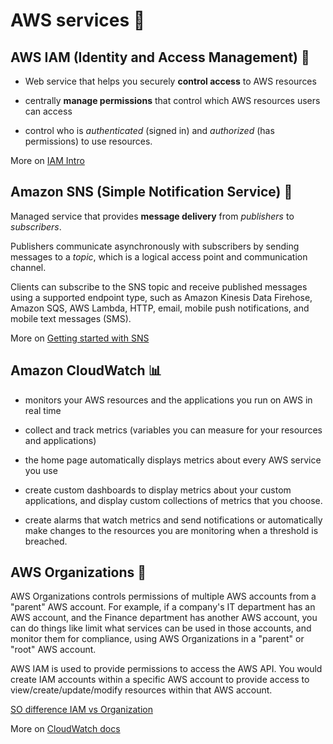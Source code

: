 # AWS services :toolbox:

## AWS IAM (Identity and Access Management) :customs: 

- Web service that helps you securely **control access** to AWS resources

- centrally **manage permissions** that control which AWS resources users can access

- control who is *authenticated* (signed in) and *authorized* (has permissions) to use resources.

More on [IAM Intro](https://docs.aws.amazon.com/IAM/latest/UserGuide/introduction.html)


## Amazon SNS (Simple Notification Service) :incoming_envelope:

Managed service that provides **message delivery** from *publishers* to *subscribers*.

 Publishers communicate asynchronously with subscribers by sending messages to a *topic*, which is a logical access point and communication channel.
 
 Clients can subscribe to the SNS topic and receive published messages using a supported endpoint type, such as Amazon Kinesis Data Firehose, Amazon SQS, AWS Lambda, HTTP, email, mobile push notifications, and mobile text messages (SMS).

More on [Getting started with SNS](https://docs.aws.amazon.com/sns/latest/dg/welcome.html)


## Amazon CloudWatch :bar_chart:

- monitors your AWS resources and the applications you run on AWS in real time

- collect and track metrics (variables you can measure for your resources and applications)

- the home page automatically displays metrics about every AWS service you use

- create custom dashboards to display metrics about your custom applications, and display custom collections of metrics that you choose.

- create alarms that watch metrics and send notifications or automatically make changes to the resources you are monitoring when a threshold is breached.


## AWS Organizations :office:

AWS Organizations controls permissions of multiple AWS accounts from a "parent" AWS account. For example, if a company's IT department has an AWS account, and the Finance department has another AWS account, you can do things like limit what services can be used in those accounts, and monitor them for compliance, using AWS Organizations in a "parent" or "root" AWS account.

AWS IAM is used to provide permissions to access the AWS API. You would create IAM accounts within a specific AWS account to provide access to view/create/update/modify resources within that AWS account.


[SO difference IAM vs Organization](https://stackoverflow.com/a/66531573/5425908)

More on [CloudWatch docs](https://docs.aws.amazon.com/AmazonCloudWatch/latest/monitoring/WhatIsCloudWatch.html) 
